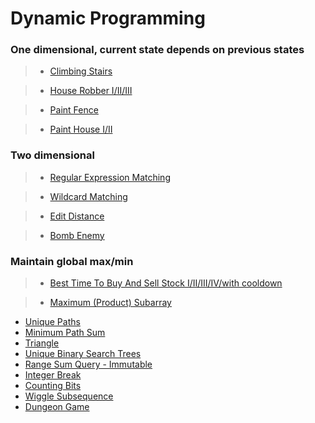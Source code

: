 # Dynamic Programming

### One dimensional, current state depends on previous states

> * [Climbing Stairs](climbing_stairs.md)

> * [House Robber I/II/III](house_robber.md)

> * [Paint Fence](paint_fence.md)

> * [Paint House I/II](paint_house.md)

### Two dimensional

> * [Regular Expression Matching](regular_expression_matching.md)

> * [Wildcard Matching](wildcard_matching.md)

> * [Edit Distance](edit_distance.md)

> * [Bomb Enemy](bomb_enemy.md)

### Maintain global max/min

> * [Best Time To Buy And Sell Stock I/II/III/IV/with cooldown](best_time_to_buy_and_sell_stock.md)

> * [Maximum (Product) Subarray](maximum_subarray.md)


 * [Unique Paths](unique_paths.md)
 * [Minimum Path Sum](minimum_path_sum.md)
 * [Triangle](triangle.md)
 * [Unique Binary Search Trees](unique_binary_search_trees.md)
 * [Range Sum Query - Immutable](range_sum_query_immutable.md)
 * [Integer Break](integer_break.md)
 * [Counting Bits](counting_bits.md)
 * [Wiggle Subsequence](wiggle_subsequence.md)
 * [Dungeon Game](dungeon_game.md)

